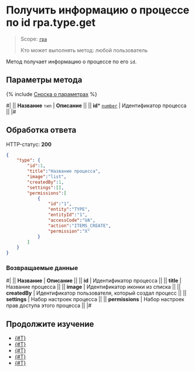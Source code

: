 # Получить информацию о процессе по id rpa.type.get

> Scope: [`rpa`](../../../scopes/permissions.md)
>
> Кто может выполнять метод: любой пользователь

Метод получает информацию о процессе по его `id`.

## Параметры метода

{% include [Сноска о параметрах](../../../../_includes/required.md) %}

#|
|| **Название**
`тип` | **Описание** ||
|| **id***
[`number`](../../../data-types.md) | Идентификатор процесса ||
|#

## Обработка ответа

HTTP-статус: **200**

```json
{
    "type": {
        "id":1,
        "title":"Название процесса",
        "image":"list",
        "createdBy":1,
        "settings":[],
        "permissions":[
            {
                "id":"1",
                "entity":"TYPE",
                "entityId":"1",
                "accessCode":"UA",
                "action":"ITEMS_CREATE",
                "permission":"X"
            }
        ]
    }
}
```

### Возвращаемые данные

#|
|| **Название** | **Описание** ||
|| **id** | Идентификатор процесса ||
|| **title** | Название процесса ||
|| **image** | Идентификатор иконки из списка ||
|| **createdBy** | Идентификатор пользователя, который создал процесс ||
|| **settings** | Набор настроек процесса ||
|| **permissions** | Набор настроек прав доступа этого процесса ||
|#

## Продолжите изучение 

- [{#T}](./index.md)
- [{#T}](./rpa-type-add.md)
- [{#T}](./rpa-type-update.md)
- [{#T}](./rpa-type-list.md)
- [{#T}](./rpa-type-delete.md)